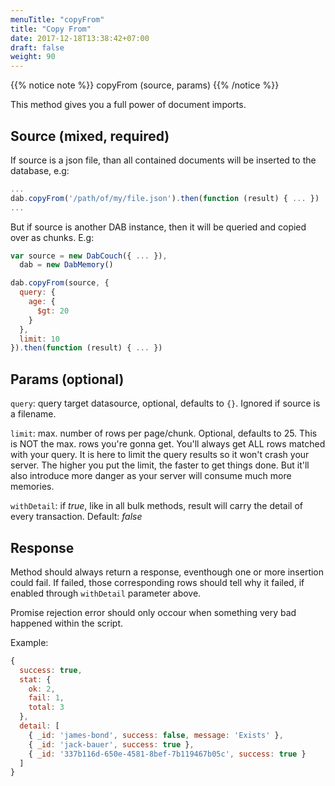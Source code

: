 ```yaml
---
menuTitle: "copyFrom"
title: "Copy From"
date: 2017-12-18T13:38:42+07:00
draft: false
weight: 90
---
```


{{% notice note %}}
copyFrom (source, params)
{{% /notice %}}

This method gives you a full power of document imports.

## Source (mixed, required)

If source is a json file, than all contained documents will be inserted to the database, e.g:

```javascript
...
dab.copyFrom('/path/of/my/file.json').then(function (result) { ... })
...
```

But if source is another DAB instance, then it will be queried and copied over as chunks. E.g:

```javascript
var source = new DabCouch({ ... }),
  dab = new DabMemory()

dab.copyFrom(source, {
  query: {
    age: {
      $gt: 20
    }
  },
  limit: 10
}).then(function (result) { ... })
```

## Params (optional)

`query`: query target datasource, optional, defaults to `{}`. Ignored if source is a filename.

`limit`: max. number of rows per page/chunk. Optional, defaults to 25. This is NOT the max. rows you're gonna get. You'll always get ALL rows matched with your query. It is here to limit the query results so it won't crash your server. The higher you put the limit, the faster to get things done. But it'll also introduce more danger as your server will consume much more memories.

`withDetail`: if *true*, like in all bulk methods, result will carry the detail of every transaction. Default: *false*

## Response

Method should always return a response, eventhough one or more insertion could fail. If failed, those corresponding rows should tell why it failed, if enabled through `withDetail` parameter above. 

Promise rejection error should only occour when something very bad happened within the script.

Example:

```javascript
{
  success: true,
  stat: {
    ok: 2,
    fail: 1,
    total: 3
  },
  detail: [
    { _id: 'james-bond', success: false, message: 'Exists' },
    { _id: 'jack-bauer', success: true },
    { _id: '337b116d-650e-4581-8bef-7b119467b05c', success: true }
  ]
}
```

